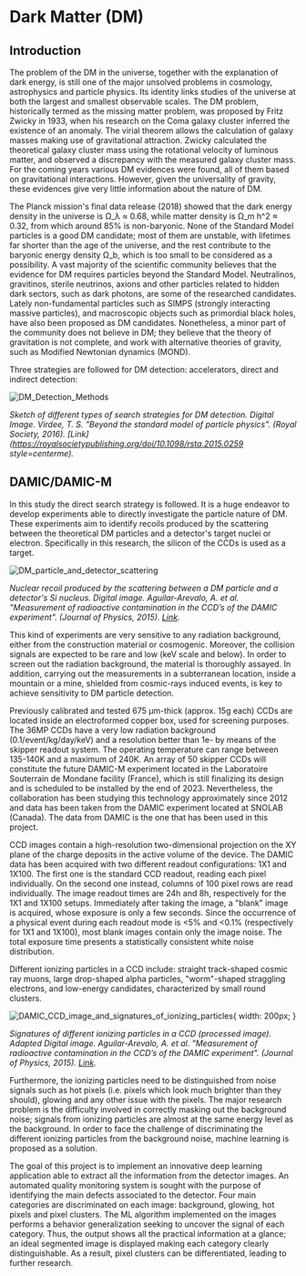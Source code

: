 # Dark Matter (DM)

## Introduction

The problem of the DM in the universe, together with the explanation of dark energy, is still one of the major unsolved problems in cosmology, astrophysics and particle physics. Its identity links studies of the universe at both the largest and smallest observable scales. The DM problem, historically termed as the missing matter problem, was proposed by Fritz Zwicky in 1933, when his research on the Coma galaxy cluster inferred the existence of an anomaly. The virial theorem allows the calculation of galaxy masses making use of gravitational attraction. Zwicky calculated the theoretical galaxy cluster mass using the rotational velocity of luminous matter, and observed a discrepancy with the measured galaxy cluster mass. For the coming years various DM evidences were found, all of them based on gravitational interactions. However, given the universality of gravity, these evidences give very little information about the nature of DM.

The Planck mission's final data release (2018) showed that the dark energy density in the universe is Ω_λ ≈ 0.68, while matter density is Ω_m h^2 ≈ 0.32, from which around 85% is non-baryonic. None of the Standard Model particles is a good DM candidate; most of them are unstable, with lifetimes far shorter than the age of the universe, and the rest contribute to the baryonic energy density Ω_b, which is too small to be considered as a possibility. A vast majority of the scientific community believes that the evidence for DM requires particles beyond the Standard Model. Neutralinos, gravitinos, sterile neutrinos, axions and other particles related to hidden dark sectors, such as dark photons, are some of the researched candidates. Lately non-fundamental particles such as SIMPS (strongly interacting massive particles), and macroscopic objects such as primordial black holes, have also been proposed as DM candidates. Nonetheless, a minor part of the community does not believe in DM; they believe that the theory of gravitation is not complete, and work with alternative theories of gravity, such as Modified Newtonian dynamics (MOND).

Three strategies are followed for DM detection: accelerators, direct and indirect detection:

![DM_Detection_Methods](https://github.com/aritzLizoain/Image-segmentation/blob/master/Images/Example_Images/DM_Detection_Methods.jpg)

*Sketch of different types of search strategies for DM detection. Digital Image. Virdee, T. S. "Beyond the standard model of particle physics". (Royal Society, 2016). [Link](https://royalsocietypublishing.org/doi/10.1098/rsta.2015.0259 style=centerme).*


## DAMIC/DAMIC-M

In this study the direct search strategy is followed. It is a huge endeavor to develop experiments able to directly investigate the particle nature of DM. These experiments aim to identify recoils produced by the scattering between the theoretical DM particles and a detector's target nuclei or electron. Specifically in this research, the silicon of the CCDs is used as a target.

![DM_particle_and_detector_scattering](https://github.com/aritzLizoain/Image-segmentation/blob/master/Images/Example_Images/DM_particle_and_detector_scattering.png)

*Nuclear recoil produced by the scattering between a DM particle and a detector's Si nucleus. Digital image. Aguilar-Arevalo, A. et al. "Measurement of radioactive contamination in the CCD’s of the DAMIC experiment". (Journal of Physics, 2015). [Link](https://arxiv.org/pdf/1506.02562.pdf).*

This kind of experiments are very sensitive to any radiation background, either from the construction material or cosmogenic. Moreover, the collision signals are expected to be rare and low (keV scale and below). In order to screen out the radiation background, the material is thoroughly assayed. In addition, carrying out the measurements in a subterranean location, inside a mountain or a mine, shielded from cosmic-rays induced events, is key to achieve sensitivity to DM particle detection.

Previously calibrated and tested 675 μm-thick (approx. 15g each) CCDs are located inside an electroformed copper box, used for screening purposes. The 36MP CCDs have a very low radiation background (0.1/event/kg/day/keV) and a resolution better than 1e- by means of the skipper readout system. The operating temperature can range between 135-140K and a maximum of 240K. An array of 50 skipper CCDs will constitute the future DAMIC-M experiment located in the Laboratoire Souterrain de Mondane facility (France), which is still finalizing its design and is scheduled to be installed by the end of 2023. Nevertheless, the collaboration has been studying this technology approximately since 2012 and data has been taken from the DAMIC experiment located at SNOLAB (Canada). The data from DAMIC is the one that has been used in this project.

CCD images contain a high-resolution two-dimensional projection on the XY plane of the charge deposits in the active volume of the device. The DAMIC data has been acquired with two different readout configurations: 1X1 and 1X100. The first one is the standard CCD readout, reading each pixel individually. On the second one instead, columns of 100 pixel rows are read individually. The image readout times are 24h and 8h, respectively for the 1X1 and 1X100 setups. Immediately after taking the image, a "blank" image is acquired, whose exposure is only a few seconds. Since the occurrence of a physical event during each readout mode is <5% and <0.1% (respectively for 1X1 and 1X100), most blank images contain only the image noise. The total exposure time presents a statistically consistent white noise distribution. 

Different ionizing particles in a CCD include: straight track-shaped cosmic ray muons, large drop-shaped alpha particles, "worm"-shaped straggling electrons, and low-energy candidates, characterized by small round clusters.

![DAMIC_CCD_image_and_signatures_of_ionizing_particles](https://github.com/aritzLizoain/Image-segmentation/blob/master/Images/Example_Images/DAMIC_CCD_image_and_signatures_of_ionizing_particles.jpeg){ width: 200px; }

*Signatures of different ionizing particles in a CCD (processed image). Adapted Digital image. Aguilar-Arevalo, A. et al. "Measurement of radioactive contamination in the CCD’s of the DAMIC experiment". (Journal of Physics, 2015). [Link](https://arxiv.org/pdf/1506.02562.pdf).*

Furthermore, the ionizing particles need to be distinguished from noise signals such as hot pixels (i.e. pixels which look much brighter than they should), glowing and any other issue with the pixels. The major research problem is the difficulty involved in correctly masking out the background noise; signals from ionizing particles are almost at the same energy level as the background. In order to face the challenge of discriminating the different ionizing particles from the background noise, machine learning is proposed as a solution.

The goal of this project is to implement an innovative deep learning application able to extract all the information from the detector images. An automated quality monitoring system is sought with the purpose of identifying the main defects associated to the detector. Four main categories are discriminated on each image: background, glowing, hot pixels and pixel clusters. The ML algorithm implemented on the images performs a behavior generalization seeking to uncover the signal of each category. Thus, the output shows all the practical information at a glance; an ideal segmented image is displayed making each category clearly distinguishable. As a result, pixel clusters can be differentiated, leading to further research. 